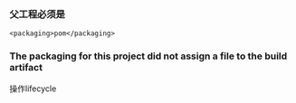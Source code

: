 ### 父工程必须是 

```
<packaging>pom</packaging>
```

###  The packaging for this project did not assign a file to the build artifact 

操作lifecycle

